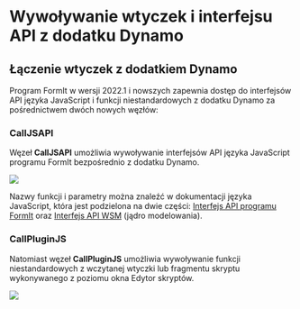 # Wywoływanie wtyczek i interfejsu API z dodatku Dynamo

## **Łączenie wtyczek z dodatkiem Dynamo**

Program FormIt w wersji 2022.1 i nowszych zapewnia dostęp do interfejsów API języka JavaScript i funkcji niestandardowych z dodatku Dynamo za pośrednictwem dwóch nowych węzłów:

### **CallJSAPI** <a href="#calljsapi" id="calljsapi"></a>

Węzeł **CallJSAPI** umożliwia wywoływanie interfejsów API języka JavaScript programu FormIt bezpośrednio z dodatku Dynamo.

![](https://formit.autodesk.com/page/formit-dynamo/dynamo-formitCallJSAPI-GetTotalGrossArea.png)

Nazwy funkcji i parametry można znaleźć w dokumentacji języka JavaScript, która jest podzielona na dwie części: [Interfejs API programu FormIt](https://formit3d.github.io/FormItExamplePlugins/docs/FormItJSAPI/group\_\_mod\_\_jsapi\_\_formit.html) oraz [Interfejs API WSM](https://formit3d.github.io/FormItExamplePlugins/docs/FormItJSAPI/group\_\_mod\_\_jsapi\_\_wsm.html) (jądro modelowania).

### **CallPluginJS** <a href="#callpluginjs" id="callpluginjs"></a>

Natomiast węzeł **CallPluginJS** umożliwia wywoływanie funkcji niestandardowych z wczytanej wtyczki lub fragmentu skryptu wykonywanego z poziomu okna Edytor skryptów.

![](https://formit.autodesk.com/page/formit-dynamo/dynamo-formitCallPluginJS.png)

